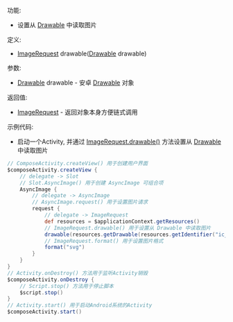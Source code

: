 功能:

+ 设置从 [Drawable](https://developer.android.google.cn/reference/android/graphics/drawable/Drawable)
  中读取图片

定义:

+ [ImageRequest](/API/UI/Compose/Widget/AsyncImage/ImageRequest/README.md)
  drawable([Drawable](https://developer.android.google.cn/reference/android/graphics/drawable/Drawable)
  drawable)

参数:

+ [Drawable](https://developer.android.google.cn/reference/android/graphics/drawable/Drawable)
  drawable -
  安卓 [Drawable](https://developer.android.google.cn/reference/android/graphics/drawable/Drawable) 对象

返回值:

+ [ImageRequest](/API/UI/Compose/Widget/AsyncImage/ImageRequest/README.md) - 返回对象本身方便链式调用

示例代码:

+ 启动一个Activity,
  并通过 [ImageRequest.drawable()](/API/UI/Compose/Widget/AsyncImage/ImageRequest/README.md?id=drawable) 方法设置从
  [Drawable](https://developer.android.google.cn/reference/android/graphics/drawable/Drawable) 中读取图片

```groovy
// ComposeActivity.createView() 用于创建用户界面
$composeActivity.createView {
    // delegate -> Slot
    // Slot.AsyncImage() 用于创建 AsyncImage 可组合项
    AsyncImage {
        // delegate -> AsyncImage
        // AsyncImage.request() 用于设置图片请求
        request {
            // delegate -> ImageRequest
            def resources = $applicationContext.getResources()
            // ImageRequest.drawable() 用于设置从 Drawable 中读取图片
            drawable(resources.getDrawable(resources.getIdentifier("ic_baseline_android_24", "drawable", $applicationContext.getPackageName())))
            // ImageRequest.format() 用于设置图片格式
            format("svg")
        }
    }
}
// Activity.onDestroy() 方法用于监听Activity销毁
$composeActivity.onDestroy {
    // Script.stop() 方法用于停止脚本
    $script.stop()
}
// Activity.start() 用于启动Android系统的Activity
$composeActivity.start()
```